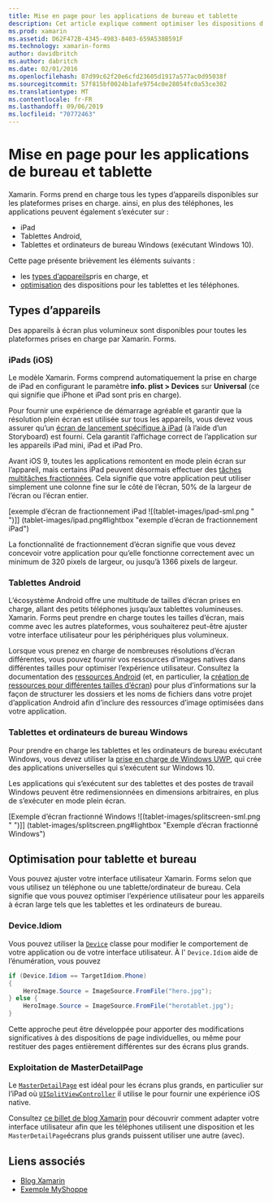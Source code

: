 ```yaml
---
title: Mise en page pour les applications de bureau et tablette
description: Cet article explique comment optimiser les dispositions d’application Xamarin. Forms pour les tablettes, par opposition aux téléphones.
ms.prod: xamarin
ms.assetid: D62F472B-4345-4983-8403-659A538B591F
ms.technology: xamarin-forms
author: davidbritch
ms.author: dabritch
ms.date: 02/01/2016
ms.openlocfilehash: 87d99c62f20e6cfd23605d1917a577ac0d95038f
ms.sourcegitcommit: 57f815bf0024b1afe9754c0e28054fc0a53ce302
ms.translationtype: MT
ms.contentlocale: fr-FR
ms.lasthandoff: 09/06/2019
ms.locfileid: "70772463"
---
```

# <a name="layout-for-tablet-and-desktop-apps"></a>Mise en page pour les applications de bureau et tablette

Xamarin. Forms prend en charge tous les types d’appareils disponibles sur les plateformes prises en charge. ainsi, en plus des téléphones, les applications peuvent également s’exécuter sur :

- iPad
- Tablettes Android,
- Tablettes et ordinateurs de bureau Windows (exécutant Windows 10).

Cette page présente brièvement les éléments suivants :

- les [types d’appareils](#Device_Types)pris en charge, et
- [optimisation](#optimize) des dispositions pour les tablettes et les téléphones.

<a name="Device_Types" />

## <a name="device-types"></a>Types d’appareils

Des appareils à écran plus volumineux sont disponibles pour toutes les plateformes prises en charge par Xamarin. Forms.

### <a name="ipads-ios"></a>iPads (iOS)

Le modèle Xamarin. Forms comprend automatiquement la prise en charge de iPad en configurant le paramètre **info. plist > Devices** sur **Universal** (ce qui signifie que iPhone et iPad sont pris en charge).

Pour fournir une expérience de démarrage agréable et garantir que la résolution plein écran est utilisée sur tous les appareils, vous devez vous assurer qu’un [écran de lancement spécifique à iPad](~/ios/app-fundamentals/images-icons/launch-screens.md) (à l’aide d’un Storyboard) est fourni. Cela garantit l’affichage correct de l’application sur les appareils iPad mini, iPad et iPad Pro.

Avant iOS 9, toutes les applications remontent en mode plein écran sur l’appareil, mais certains iPad peuvent désormais effectuer des [tâches multitâches fractionnées](~/ios/platform/multitasking.md).
Cela signifie que votre application peut utiliser simplement une colonne fine sur le côté de l’écran, 50% de la largeur de l’écran ou l’écran entier.

[exemple d’écran de fractionnement iPad ![(tablet-images/ipad-sml.png " ")]] (tablet-images/ipad.png#lightbox "exemple d’écran de fractionnement iPad")

La fonctionnalité de fractionnement d’écran signifie que vous devez concevoir votre application pour qu’elle fonctionne correctement avec un minimum de 320 pixels de largeur, ou jusqu’à 1366 pixels de largeur.

### <a name="android-tablets"></a>Tablettes Android

L’écosystème Android offre une multitude de tailles d’écran prises en charge, allant des petits téléphones jusqu’aux tablettes volumineuses. Xamarin. Forms peut prendre en charge toutes les tailles d’écran, mais comme avec les autres plateformes, vous souhaiterez peut-être ajuster votre interface utilisateur pour les périphériques plus volumineux.

Lorsque vous prenez en charge de nombreuses résolutions d’écran différentes, vous pouvez fournir vos ressources d’images natives dans différentes tailles pour optimiser l’expérience utilisateur.
Consultez la documentation des [ressources Android](~/android/app-fundamentals/resources-in-android/index.md) (et, en particulier, la [création de ressources pour différentes tailles d’écran](~/android/app-fundamentals/resources-in-android/resources-for-varying-screens.md)) pour plus d’informations sur la façon de structurer les dossiers et les noms de fichiers dans votre projet d’application Android afin d’inclure des ressources d’image optimisées dans votre application.

### <a name="windows-tablets-and-desktops"></a>Tablettes et ordinateurs de bureau Windows

Pour prendre en charge les tablettes et les ordinateurs de bureau exécutant Windows, vous devez utiliser la [prise en charge de Windows UWP](~/xamarin-forms/platform/windows/installation/index.md), qui crée des applications universelles qui s’exécutent sur Windows 10.

Les applications qui s’exécutent sur des tablettes et des postes de travail Windows peuvent être redimensionnées en dimensions arbitraires, en plus de s’exécuter en mode plein écran.

[Exemple d’écran fractionné Windows ![(tablet-images/splitscreen-sml.png " ")]] (tablet-images/splitscreen.png#lightbox "Exemple d’écran fractionné Windows")

<a name="optimize" />

## <a name="optimizing-for-tablet-and-desktop"></a>Optimisation pour tablette et bureau

Vous pouvez ajuster votre interface utilisateur Xamarin. Forms selon que vous utilisez un téléphone ou une tablette/ordinateur de bureau. Cela signifie que vous pouvez optimiser l’expérience utilisateur pour les appareils à écran large tels que les tablettes et les ordinateurs de bureau.

### <a name="deviceidiom"></a>Device.Idiom

Vous pouvez utiliser la [`Device`](~/xamarin-forms/platform/device.md) classe pour modifier le comportement de votre application ou de votre interface utilisateur. À l' `Device.Idiom` aide de l’énumération, vous pouvez

```csharp
if (Device.Idiom == TargetIdiom.Phone)
{
    HeroImage.Source = ImageSource.FromFile("hero.jpg");
} else {
    HeroImage.Source = ImageSource.FromFile("herotablet.jpg");
}
```

Cette approche peut être développée pour apporter des modifications significatives à des dispositions de page individuelles, ou même pour restituer des pages entièrement différentes sur des écrans plus grands.

### <a name="leveraging-masterdetailpage"></a>Exploitation de MasterDetailPage

Le [`MasterDetailPage`](xref:Xamarin.Forms.MasterDetailPage) est idéal pour les écrans plus grands, en particulier sur l’iPad où [`UISplitViewController`](xref:UIKit.UISplitViewController) il utilise le pour fournir une expérience iOS native.

Consultez [ce billet de blog Xamarin](https://blog.xamarin.com/bringing-xamarin-forms-apps-to-tablets/) pour découvrir comment adapter votre interface utilisateur afin que les téléphones utilisent une disposition et les `MasterDetailPage`écrans plus grands puissent utiliser une autre (avec).

## <a name="related-links"></a>Liens associés

- [Blog Xamarin](https://blog.xamarin.com/bringing-xamarin-forms-apps-to-tablets/)
- [Exemple MyShoppe](https://github.com/jamesmontemagno/myshoppe)
